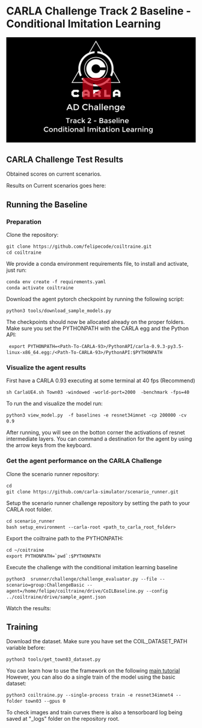 CARLA Challenge Track 2 Baseline - Conditional Imitation Learning
============



[![CARLA Video](img/thumbnail.png)](https://youtu.be/0joqdoyjS7Q)




CARLA Challenge Test Results
-----------------------------

Obtained scores on current scenarios.

Results on Current scenarios goes here:



Running the Baseline
----------

### Preparation


Clone the repository:

    git clone https://github.com/felipecode/coiltraine.git 
    cd coiltraine

We provide a conda environment requirements file, to
install and activate, just run:

    conda env create -f requirements.yaml
    conda activate coiltraine

Download the agent pytorch checkpoint by running the following script:

    python3 tools/download_sample_models.py

The checkpoints should now be allocated already on the proper folders.
Make sure you set the PYTHONPATH with the CARLA egg and the Python API:

     export PYTHONPATH=<Path-To-CARLA-93>/PythonAPI/carla-0.9.3-py3.5-linux-x86_64.egg:/<Path-To-CARLA-93>/PythonAPI:$PYTHONPATH
     

### Visualize the agent results 

First have a CARLA 0.93 executing at some terminal at 40 fps (Recommend)

    sh CarlaUE4.sh Town03 -windowed -world-port=2000  -benchmark -fps=40
 

To run the and visualize the model run:

    python3 view_model.py  -f baselines -e resnet34imnet -cp 200000 -cv 0.9

After running, you will see on the botton corner the activations of resnet intermediate
layers. You can command a destination for the agent by using the arrow keys from the keyboard.


### Get the agent performance on the CARLA Challenge



Clone the scenario  runner repository:
    
    cd
    git clone https://github.com/carla-simulator/scenario_runner.git

Setup the scenario runner challenge repository by setting the path to your CARLA root
folder.

    cd scenario_runner
    bash setup_environment --carla-root <path_to_carla_root_folder>


Export the coiltraine path to the PYTHONPATH:

    cd ~/coitraine
    export PYTHONPATH=`pwd`:$PYTHONPATH


Execute the challenge with the conditional imitation learning baseline

    python3  srunner/challenge/challenge_evaluator.py --file --scenario=group:ChallengeBasic --agent=/home/felipe/coiltraine/drive/CoILBaseline.py --config ../coiltraine/drive/sample_agent.json


Watch the results: 


Training
---------


Download the dataset. Make sure you have set the COIL_DATASET_PATH variable before:

    python3 tools/get_town03_dataset.py

You can learn how to use the framework on the following [main tutorial](../README.md)
However, you can also do a single train of the model  using the
basic dataset:

    python3 coiltraine.py --single-process train -e resnet34imnet4 --folder town03 --gpus 0

To check images and train curves there is also a tensorboard log
being saved at "_logs" folder on the repository root.









